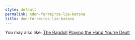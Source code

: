 ```yaml
---
style: default
permalink: Xdon-ferreiros-lie-katana
title: don-ferreiros-lie-katana
---
```

You may also like:
[The Ragdoll](http://scp-wiki.net/the-ragdoll)
[Playing the Hand You're Dealt](http://scp-wiki.net/playing-the-hand-youre-dealt)